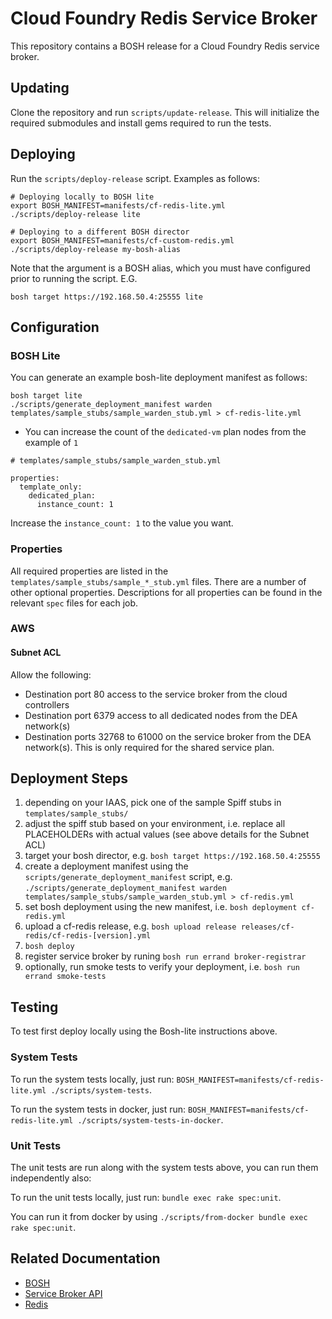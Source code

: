 # Cloud Foundry Redis Service Broker

This repository contains a BOSH release for a Cloud Foundry Redis service
broker.

## Updating

Clone the repository and run `scripts/update-release`. This will initialize
the required submodules and install gems required to run the tests.

## Deploying

Run the `scripts/deploy-release` script. Examples as follows:

```
# Deploying locally to BOSH lite
export BOSH_MANIFEST=manifests/cf-redis-lite.yml
./scripts/deploy-release lite

# Deploying to a different BOSH director
export BOSH_MANIFEST=manifests/cf-custom-redis.yml
./scripts/deploy-release my-bosh-alias
```

Note that the argument is a BOSH alias, which you must have configured prior to running the script. E.G.

```
bosh target https://192.168.50.4:25555 lite
```

## Configuration

### BOSH Lite

You can generate an example bosh-lite deployment manifest as follows:

```
bosh target lite
./scripts/generate_deployment_manifest warden templates/sample_stubs/sample_warden_stub.yml > cf-redis-lite.yml
```

- You can increase the count of the `dedicated-vm` plan nodes from the example of `1`

```
# templates/sample_stubs/sample_warden_stub.yml

properties:
  template_only:
    dedicated_plan:
      instance_count: 1
```
Increase the `instance_count: 1` to the value you want.

### Properties

All required properties are listed in the `templates/sample_stubs/sample_*_stub.yml` files. There are a number of other optional properties. Descriptions for all properties can be found in the relevant `spec` files for each job.

### AWS

#### Subnet ACL

Allow the following:
 * Destination port 80 access to the service broker from the cloud controllers
 * Destination port 6379 access to all dedicated nodes from the DEA network(s)
 * Destination ports 32768 to 61000 on the service broker from the DEA network(s). This is only required for the shared service plan.

## Deployment Steps

 1. depending on your IAAS, pick one of the sample Spiff stubs in `templates/sample_stubs/`
 1. adjust the spiff stub based on your environment, i.e. replace all PLACEHOLDERs with actual values (see above details for the Subnet ACL)
 1. target your bosh director, e.g. `bosh target https://192.168.50.4:25555`
 1. create a deployment manifest using the `scripts/generate_deployment_manifest` script, e.g. `./scripts/generate_deployment_manifest warden templates/sample_stubs/sample_warden_stub.yml > cf-redis.yml`
 1. set bosh deployment using the new manifest, i.e. `bosh deployment cf-redis.yml`
 1. upload a cf-redis release, e.g. `bosh upload release releases/cf-redis/cf-redis-[version].yml`
 1. `bosh deploy`
 1. register service broker by runing `bosh run errand broker-registrar`
 1. optionally, run smoke tests to verify your deployment, i.e. `bosh run errand smoke-tests`

## Testing

To test first deploy locally using the Bosh-lite instructions above.

### System Tests

To run the system tests locally, just run: `BOSH_MANIFEST=manifests/cf-redis-lite.yml ./scripts/system-tests`.

To run the system tests in docker, just run: `BOSH_MANIFEST=manifests/cf-redis-lite.yml ./scripts/system-tests-in-docker`.

### Unit Tests

The unit tests are run along with the system tests above, you can run them independently also:

To run the unit tests locally, just run: `bundle exec rake spec:unit`.

You can run it from docker by using `./scripts/from-docker bundle exec rake spec:unit`.

## Related Documentation

 * [BOSH](https://bosh.io/docs)
 * [Service Broker API](http://docs.cloudfoundry.org/services/api.html)
 * [Redis](http://redis.io/documentation)
